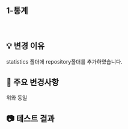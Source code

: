 ## 1-통계
<br>

## 💡 변경 이유
statistics 폴더에 repository폴더를 추가하였습니다. 
<br>

## 🔑 주요 변경사항
위와 동일
<br>

## 📷 테스트 결과
